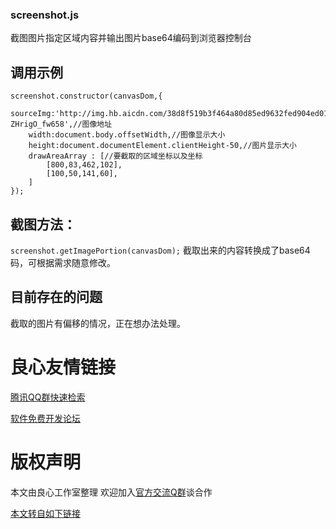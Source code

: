 ### screenshot.js

截图图片指定区域内容并输出图片base64编码到浏览器控制台

## 调用示例

```
screenshot.constructor(canvasDom,{
	sourceImg:'http://img.hb.aicdn.com/38d8f519b3f464a80d85ed9632fed904ed0181f41d632-ZHrigO_fw658',//图像地址
	width:document.body.offsetWidth,//图像显示大小
	height:document.documentElement.clientHeight-50,//图片显示大小
	drawAreaArray : [//要截取的区域坐标以及坐标
		[800,83,462,102],
		[100,50,141,60],
	]
});
```


## 截图方法：
`screenshot.getImagePortion(canvasDom);`
截取出来的内容转换成了base64码，可根据需求随意修改。
## 目前存在的问题
 截取的图片有偏移的情况，正在想办法处理。


 # 良心友情链接

[腾讯QQ群快速检索](http://u.720life.cn/s/8cf73f7c)

[软件免费开发论坛](http://u.720life.cn/s/bbb01dc0)

# 版权声明 

本文由良心工作室整理 欢迎加入[官方交流Q群](https://u.720life.cn/s/f2316816)谈合作

[本文转自如下链接](http://u.720life.cn/g/2e71d0f0a5c601172267ba20d3a43c6e755982675efdde051fd6f059bb1ad6d9edc973073bf46bf2d08162758fd3ddd03c9ba1c3e72988ade6f4455cd3277dc5970f7b54521a20dc162e6c443d6c9d31)